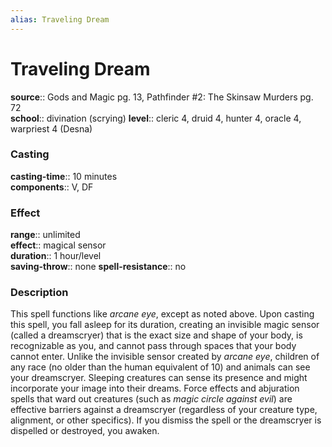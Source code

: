 ```yaml
---
alias: Traveling Dream
---
```


# Traveling Dream 

**source**:: Gods and Magic pg. 13, Pathfinder \#2: The Skinsaw Murders pg. 72  
**school**:: divination (scrying)
**level**:: cleric 4, druid 4, hunter 4, oracle 4, warpriest 4 (Desna)

### Casting 

**casting-time**:: 10 minutes  
**components**:: V, DF

### Effect 

**range**:: unlimited  
**effect**:: magical sensor  
**duration**:: 1 hour/level  
**saving-throw**:: none
**spell-resistance**:: no

### Description 

This spell functions like *arcane eye*, except as noted above. Upon casting this spell, you fall asleep for its duration, creating an invisible magic sensor (called a dreamscryer) that is the exact size and shape of your body, is recognizable as you, and cannot pass through spaces that your body cannot enter. Unlike the invisible sensor created by *arcane eye*, children of any race (no older than the human equivalent of 10) and animals can see your dreamscryer. Sleeping creatures can sense its presence and might incorporate your image into their dreams. Force effects and abjuration spells that ward out creatures (such as *magic circle against evil*) are effective barriers against a dreamscryer (regardless of your creature type, alignment, or other specifics). If you dismiss the spell or the dreamscryer is dispelled or destroyed, you awaken.
